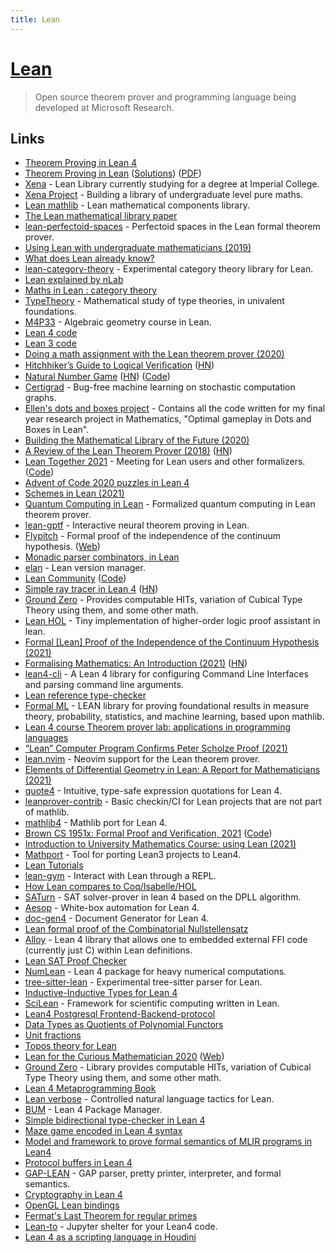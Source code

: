 ```yaml
---
title: Lean
---
```


# [Lean](https://leanprover.github.io/)

> Open source theorem prover and programming language being developed at Microsoft Research.

## Links

- [Theorem Proving in Lean 4](https://leanprover.github.io/theorem_proving_in_lean4/title_page.html)
- [Theorem Proving in Lean](https://leanprover.github.io/theorem_proving_in_lean/) ([Solutions](https://github.com/tomhoule/theorem-proving-in-lean-exercises)) ([PDF](https://leanprover.github.io/theorem_proving_in_lean/theorem_proving_in_lean.pdf))
- [Xena](https://github.com/kbuzzard/xena) - Lean Library currently studying for a degree at Imperial College.
- [Xena Project](http://wwwf.imperial.ac.uk/~buzzard/xena/) - Building a library of undergraduate level pure maths.
- [Lean mathlib](https://github.com/leanprover-community/mathlib) - Lean mathematical components library.
- [The Lean mathematical library paper](https://leanprover-community.github.io/papers/mathlib-paper.pdf)
- [lean-perfectoid-spaces](https://github.com/leanprover-community/lean-perfectoid-spaces) - Perfectoid spaces in the Lean formal theorem prover.
- [Using Lean with undergraduate mathematicians (2019)](https://lean-forward.github.io/lean-together/2019/slides/buzzard.pdf)
- [What does Lean already know?](https://xenaproject.wordpress.com/what-does-lean-already-know/)
- [lean-category-theory](https://github.com/semorrison/lean-category-theory) - Experimental category theory library for Lean.
- [Lean explained by nLab](https://ncatlab.org/nlab/show/Lean)
- [Maths in Lean : category theory](https://github.com/leanprover-community/mathlib/blob/master/docs/theories/category_theory.md)
- [TypeTheory](https://github.com/UniMath/TypeTheory) - Mathematical study of type theories, in univalent foundations.
- [M4P33](https://github.com/ImperialCollegeLondon/M4P33) - Algebraic geometry course in Lean.
- [Lean 4 code](https://github.com/leanprover/lean4)
- [Lean 3 code](https://github.com/leanprover-community/lean)
- [Doing a math assignment with the Lean theorem prover (2020)](https://ahelwer.ca/post/2020-04-05-lean-assignment/)
- [Hitchhiker’s Guide to Logical Veriﬁcation](https://github.com/blanchette/logical_verification_2020/blob/master/hitchhikers_guide.pdf) ([HN](https://news.ycombinator.com/item?id=22794533))
- [Natural Number Game](https://wwwf.imperial.ac.uk/~buzzard/xena/natural_number_game/) ([HN](https://news.ycombinator.com/item?id=22801607)) ([Code](https://github.com/ImperialCollegeLondon/natural_number_game))
- [Certigrad](https://github.com/dselsam/certigrad) - Bug-free machine learning on stochastic computation graphs.
- [Ellen's dots and boxes project](https://github.com/ImperialCollegeLondon/dots_and_boxes) - Contains all the code written for my final year research project in Mathematics, "Optimal gameplay in Dots and Boxes in Lean".
- [Building the Mathematical Library of the Future (2020)](https://www.quantamagazine.org/building-the-mathematical-library-of-the-future-20201001/)
- [A Review of the Lean Theorem Prover (2018)](https://jiggerwit.wordpress.com/2018/09/18/a-review-of-the-lean-theorem-prover/) ([HN](https://news.ycombinator.com/item?id=25550240))
- [Lean Together 2021](https://leanprover-community.github.io/lt2021/) - Meeting for Lean users and other formalizers. ([Code](https://github.com/leanprover-community/lt2021))
- [Advent of Code 2020 puzzles in Lean 4](https://github.com/rwbarton/advent-of-lean-4)
- [Schemes in Lean (2021)](https://arxiv.org/abs/2101.02602)
- [Quantum Computing in Lean](https://github.com/duckki/lean-quantum) - Formalized quantum computing in Lean theorem prover.
- [lean-gptf](https://github.com/jesse-michael-han/lean-gptf) - Interactive neural theorem proving in Lean.
- [Flypitch](https://github.com/flypitch/flypitch) - Formal proof of the independence of the continuum hypothesis. ([Web](https://flypitch.github.io/))
- [Monadic parser combinators, in Lean](https://github.com/jesse-michael-han/lean-parser-combinators)
- [elan](https://github.com/Kha/elan) - Lean version manager.
- [Lean Community](https://leanprover-community.github.io/) ([Code](https://github.com/leanprover-community/leanprover-community.github.io))
- [Simple ray tracer in Lean 4](https://github.com/kmill/lean4-raytracer) ([HN](https://news.ycombinator.com/item?id=25987949))
- [Ground Zero](https://github.com/groupoid/lean) - Provides computable HITs, variation of Cubical Type Theory using them, and some other math.
- [Lean HOL](https://github.com/nyuichi/LeanHOL) - Tiny implementation of higher-order logic proof assistant in lean.
- [Formal [Lean] Proof of the Independence of the Continuum Hypothesis (2021)](https://arxiv.org/abs/2102.02901)
- [Formalising Mathematics: An Introduction (2021)](https://xenaproject.wordpress.com/2021/01/21/formalising-mathematics-an-introduction/) ([HN](https://news.ycombinator.com/item?id=26214593))
- [lean4-cli](https://github.com/mhuisi/lean4-cli) - A Lean 4 library for configuring Command Line Interfaces and parsing command line arguments.
- [Lean reference type-checker](https://github.com/leanprover/tc)
- [Formal ML](https://github.com/google/formal-ml) - LEAN library for proving foundational results in measure theory, probability, statistics, and machine learning, based upon mathlib.
- [Lean 4 course Theorem prover lab: applications in programming languages](https://github.com/IPDSnelting/tba-2021)
- [“Lean” Computer Program Confirms Peter Scholze Proof (2021)](https://www.quantamagazine.org/lean-computer-program-confirms-peter-scholze-proof-20210728/)
- [lean.nvim](https://github.com/Julian/lean.nvim) - Neovim support for the Lean theorem prover.
- [Elements of Differential Geometry in Lean: A Report for Mathematicians (2021)](https://arxiv.org/abs/2108.00484)
- [quote4](https://github.com/gebner/quote4) - Intuitive, type-safe expression quotations for Lean 4.
- [leanprover-contrib](https://github.com/leanprover-contrib/leanprover-contrib) - Basic checkin/CI for Lean projects that are not part of mathlib.
- [mathlib4](https://github.com/leanprover-community/mathlib4) - Mathlib port for Lean 4.
- [Brown CS 1951x: Formal Proof and Verification, 2021](http://cs.brown.edu/courses/cs1951x/) ([Code](https://github.com/BrownCS1951x/fpv2021))
- [Introduction to University Mathematics Course: using Lean (2021)](https://github.com/ImperialCollegeLondon/M40001_lean)
- [Mathport](https://github.com/leanprover/mathport) - Tool for porting Lean3 projects to Lean4.
- [Lean Tutorials](https://github.com/leanprover-community/tutorials)
- [lean-gym](https://github.com/openai/lean-gym) - Interact with Lean through a REPL.
- [How Lean compares to Coq/Isabelle/HOL](https://twitter.com/XenaProject/status/1462740182789234690)
- [SATurn](https://github.com/siddhartha-gadgil/Saturn) - SAT solver-prover in lean 4 based on the DPLL algorithm.
- [Aesop](https://github.com/JLimperg/aesop) - White-box automation for Lean 4.
- [doc-gen4](https://github.com/hargoniX/doc-gen4) - Document Generator for Lean 4.
- [Lean formal proof of the Combinatorial Nullstellensatz](https://github.com/isadofschi/combinatorial_nullstellensatz)
- [Alloy](https://github.com/tydeu/lean4-alloy) - Lean 4 library that allows one to embedded external FFI code (currently just C) within Lean definitions.
- [Lean SAT Proof Checker](https://github.com/joehendrix/lean-sat-checker)
- [NumLean](https://github.com/arthurpaulino/NumLean) - Lean 4 package for heavy numerical computations.
- [tree-sitter-lean](https://github.com/Julian/tree-sitter-lean) - Experimental tree-sitter parser for Lean.
- [Inductive-Inductive Types for Lean 4](https://github.com/javra/iit)
- [SciLean](https://github.com/lecopivo/SciLean) - Framework for scientific computing written in Lean.
- [Lean4 Postgresql Frontend-Backend-protocol](https://github.com/FWuermse/lean-postgres)
- [Data Types as Quotients of Polynomial Functors](https://github.com/avigad/qpf)
- [Unit fractions](https://github.com/b-mehta/unit-fractions)
- [Topos theory for Lean](https://github.com/b-mehta/topos)
- [Lean for the Curious Mathematician 2020](https://github.com/leanprover-community/lftcm2020) ([Web](https://leanprover-community.github.io/lftcm2020/))
- [Ground Zero](https://github.com/forked-from-1kasper/ground_zero) - Library provides computable HITs, variation of Cubical Type Theory using them, and some other math.
- [Lean 4 Metaprogramming Book](https://github.com/arthurpaulino/lean4-metaprogramming-book)
- [Lean verbose](https://github.com/PatrickMassot/lean-verbose) - Controlled natural language tactics for Lean.
- [BUM](https://github.com/forked-from-1kasper/bump) - Lean 4 Package Manager.
- [Simple bidirectional type-checker in Lean 4](https://github.com/gabriel-fallen/bidirectional-demo)
- [Maze game encoded in Lean 4 syntax](https://github.com/dwrensha/lean4-maze)
- [Model and framework to prove formal semantics of MLIR programs in Lean4](https://github.com/opencompl/lean-mlir-semantics)
- [Protocol buffers in Lean 4](https://github.com/zygi/lean-protoc-plugin)
- [GAP-LEAN](https://github.com/opencompl/lean-gap) - GAP parser, pretty printer, interpreter, and formal semantics.
- [Cryptography in Lean 4](https://github.com/joehendrix/lean-crypto)
- [OpenGL Lean bindings](https://github.com/yatima-inc/OpenGL.lean)
- [Fermat's Last Theorem for regular primes](https://github.com/leanprover-community/flt-regular)
- [Lean-to](https://github.com/bollu/lean-to) - Jupyter shelter for your Lean4 code.
- [Lean 4 as a scripting language in Houdini](https://github.com/lecopivo/HouLean)